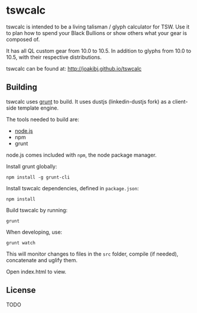 tswcalc
=======

tswcalc is intended to be a living talisman / glyph calculator for TSW. Use it to plan how to spend your Black Bullions
 or show others what your gear is composed of.

It has all QL custom gear from 10.0 to 10.5. In addition to glyphs from 10.0 to 10.5, with their respective 
distributions.

tswcalc can be found at: http://joakibj.github.io/tswcalc

Building
--------
tswcalc uses [grunt](http://gruntjs.com/) to build. 
It uses dustjs (linkedin-dustjs fork) as a client-side template engine.

The tools needed to build are:
* [node.js](http://nodejs.org/)
* npm
* grunt

node.js comes included with `npm`, the node package manager.

Install grunt globally:

    npm install -g grunt-cli

Install tswcalc dependencies, defined in `package.json`:

    npm install

Build tswcalc by running:

    grunt

When developing, use:
    
    grunt watch

This will monitor changes to files in the `src` folder, compile (if needed), concatenate and uglify them.

Open index.html to view.

License
-------
TODO
